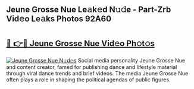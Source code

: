 ## Jeune Grosse Nue Le𝚊k𝚎d N𝚞𝚍e - Part-Zrb Vid𝚎o Le𝚊ks Photos 92A60

# <h2><a href="http://fb1iuf.evod.top/?m=Jeune+Grosse+Nue">🔗 👉🔴 Jeune Grosse Nue Vid𝚎o Ph𝚘t𝚘s</a></h2>

[![Jeune Grosse Nue N𝚞d𝚎s](https://i.imgur.com/8V9OHl7.gif)](http://fb1iuf.evod.top/?m=Jeune+Grosse+Nue)
Social media personality Jeune Grosse Nue and content creator, famed for publishing dance and lifestyle material through viral dance trends and brief videos. The media Jeune Grosse Nue often plays a role in shaping the political agendas of public figures. 
